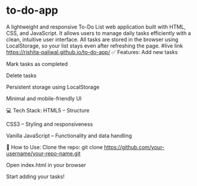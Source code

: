 # to-do-app
A lightweight and responsive To-Do List web application built with HTML, CSS, and JavaScript. It allows users to manage daily tasks efficiently with a clean, intuitive user interface. All tasks are stored in the browser using LocalStorage, so your list stays even after refreshing the page.
#live link
https://rishita-paliwal.github.io/to-do-app/
✅ Features:
Add new tasks

Mark tasks as completed

Delete tasks

Persistent storage using LocalStorage

Minimal and mobile-friendly UI

💻 Tech Stack:
HTML5 – Structure

CSS3 – Styling and responsiveness

Vanilla JavaScript – Functionality and data handling

📂 How to Use:
Clone the repo:
git clone https://github.com/your-username/your-repo-name.git

Open index.html in your browser

Start adding your tasks!
